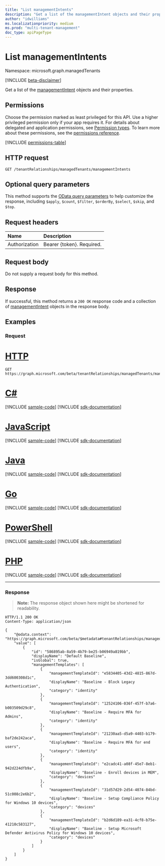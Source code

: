 ```yaml
---
title: "List managementIntents"
description: "Get a list of the managementIntent objects and their properties."
author: "idwilliams"
ms.localizationpriority: medium
ms.prod: "multi-tenant-management"
doc_type: apiPageType
---
```


# List managementIntents
Namespace: microsoft.graph.managedTenants

[!INCLUDE [beta-disclaimer](../../includes/beta-disclaimer.md)]

Get a list of the [managementIntent](../resources/managedtenants-managementintent.md) objects and their properties.

## Permissions
Choose the permission marked as least privileged for this API. Use a higher privileged permission only if your app requires it. For details about delegated and application permissions, see [Permission types](/graph/permissions-overview#permission-types). To learn more about these permissions, see the [permissions reference](/graph/permissions-reference).

<!-- { "blockType": "permissions", "name": "managedtenants_managedtenant_list_managementintents" } -->
[!INCLUDE [permissions-table](../includes/permissions/managedtenants-managedtenant-list-managementintents-permissions.md)]

## HTTP request

<!-- {
  "blockType": "ignored"
}
-->
``` http
GET /tenantRelationships/managedTenants/managementIntents
```

## Optional query parameters
This method supports the [OData query parameters](/graph/query-parameters) to help customize the response, including `$apply`, `$count`, `$filter`, `$orderBy`, `$select`, `$skip`, and `$top`.

## Request headers
|Name|Description|
|:---|:---|
|Authorization|Bearer {token}. Required.|

## Request body
Do not supply a request body for this method.

## Response

If successful, this method returns a `200 OK` response code and a collection of [managementIntent](../resources/managedtenants-managementintent.md) objects in the response body.

## Examples

### Request

# [HTTP](#tab/http)
<!-- {
  "blockType": "request",
  "name": "list_managementintent"
}
-->
``` http
GET https://graph.microsoft.com/beta/tenantRelationships/managedTenants/managementIntents
```

# [C#](#tab/csharp)
[!INCLUDE [sample-code](../includes/snippets/csharp/list-managementintent-csharp-snippets.md)]
[!INCLUDE [sdk-documentation](../includes/snippets/snippets-sdk-documentation-link.md)]

# [JavaScript](#tab/javascript)
[!INCLUDE [sample-code](../includes/snippets/javascript/list-managementintent-javascript-snippets.md)]
[!INCLUDE [sdk-documentation](../includes/snippets/snippets-sdk-documentation-link.md)]

# [Java](#tab/java)
[!INCLUDE [sample-code](../includes/snippets/java/list-managementintent-java-snippets.md)]
[!INCLUDE [sdk-documentation](../includes/snippets/snippets-sdk-documentation-link.md)]

# [Go](#tab/go)
[!INCLUDE [sample-code](../includes/snippets/go/list-managementintent-go-snippets.md)]
[!INCLUDE [sdk-documentation](../includes/snippets/snippets-sdk-documentation-link.md)]

# [PowerShell](#tab/powershell)
[!INCLUDE [sample-code](../includes/snippets/powershell/list-managementintent-powershell-snippets.md)]
[!INCLUDE [sdk-documentation](../includes/snippets/snippets-sdk-documentation-link.md)]

# [PHP](#tab/php)
[!INCLUDE [sample-code](../includes/snippets/php/list-managementintent-php-snippets.md)]
[!INCLUDE [sdk-documentation](../includes/snippets/snippets-sdk-documentation-link.md)]

---

### Response
>**Note:** The response object shown here might be shortened for readability.
<!-- {
  "blockType": "response",
  "truncated": true,
  "@odata.type": "Collection(microsoft.graph.managedTenants.managementIntent)"
}
-->
``` http
HTTP/1.1 200 OK
Content-Type: application/json

{
    "@odata.context": "https://graph.microsoft.com/beta/$metadata#tenantRelationships/managedTenants/managementIntents",
    "value": [
        {
            "id": "586895ab-8a59-4b79-be25-b06949a819bb",
            "displayName": "Default Baseline",
            "isGlobal": true,
            "managementTemplates": [
                {
                    "managementTemplateId": "e5834405-43d2-4815-867d-3dd600308d1c",
                    "displayName": "Baseline - Block Legacy Authentication",
                    "category": "identity"
                },
                {
                    "managementTemplateId": "12524106-036f-457f-b7a6-b003509d29c8",
                    "displayName": "Baseline - Require MFA for Admins",
                    "category": "identity"
                },
                {
                    "managementTemplateId": "21230aa5-d5a9-4403-b179-baf2de242aca",
                    "displayName": "Baseline - Require MFA for end users",
                    "category": "identity"
                },
                {
                    "managementTemplateId": "e2cadc41-a08f-45e7-8eb1-942d224dfb9a",
                    "displayName": "Baseline - Enroll devices in MEM",
                    "category": "devices"
                },
                {
                    "managementTemplateId": "31d57d29-2d54-4074-84bd-51c008c2e6b2",
                    "displayName": "Baseline - Setup Compliance Policy for Windows 10 devices",
                    "category": "devices"
                },
                {
                    "managementTemplateId": "b2d6d189-ea31-4cf8-b75e-41210c583127",
                    "displayName": "Baseline - Setup Microsoft Defender Antivirus Policy for Windows 10 devices",
                    "category": "devices"
                }
            ]
        }
    ]
}
```
